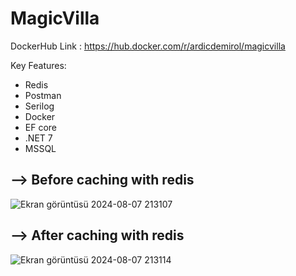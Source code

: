 # MagicVilla

DockerHub Link : https://hub.docker.com/r/ardicdemirol/magicvilla

Key Features:
* Redis
* Postman
* Serilog
* Docker
* EF core
* .NET 7
* MSSQL

## --> Before caching with redis
![Ekran görüntüsü 2024-08-07 213107](https://github.com/user-attachments/assets/547e4b40-d4b0-4b66-8520-6435a333e591)


## --> After caching with redis
![Ekran görüntüsü 2024-08-07 213114](https://github.com/user-attachments/assets/56eb4851-6a39-451d-8d68-0fd03bf4a813)



